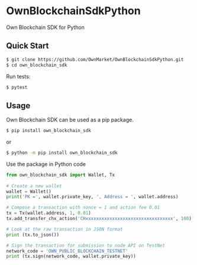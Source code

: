 # OwnBlockchainSdkPython

Own Blockchain SDK for Python

## Quick Start

```bash
$ git clone https://github.com/OwnMarket/OwnBlockchainSdkPython.git
$ cd own_blockchain_sdk
```

Run tests:
```bash
$ pytest
```

## Usage

Own Blockchain SDK can be used as a pip package.

```bash
$ pip install own_blockchain_sdk
```

or 

``` bash
$ python -m pip install own_blockchain_sdk
```

Use the package in Python code

```python
from own_blockchain_sdk import Wallet, Tx
    
# Create a new wallet
wallet = Wallet()
print('PK =', wallet.private_key, ', Address = ', wallet.address)

# Compose a transaction with nonce = 1 and action fee 0.01
tx = Tx(wallet.address, 1, 0.01)
tx.add_transfer_chx_action('CHxxxxxxxxxxxxxxxxxxxxxxxxxxxxxxxxx', 100) # Transfer 100 CHX to CHxxx... address.

# Look at the raw transaction in JSON format
print (tx.to_json())

# Sign the transaction for submission to node API on TestNet
network_code = 'OWN_PUBLIC_BLOCKCHAIN_TESTNET'
print (tx.sign(network_code, wallet.private_key))
```